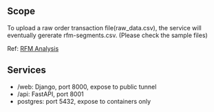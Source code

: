 ## Scope
To upload a raw order transaction file(raw_data.csv), the service will eventually gererate rfm-segments.csv. (Please check the sample files)

Ref: [RFM Analysis](https://joaocorreia.io/blog/rfm-analysis-increase-sales-by-segmenting-your-customers.html)

## Services
- /web: Django, port 8000, expose to public tunnel
- /api: FastAPI, port 8001
- postgres: port 5432, expose to containers only
